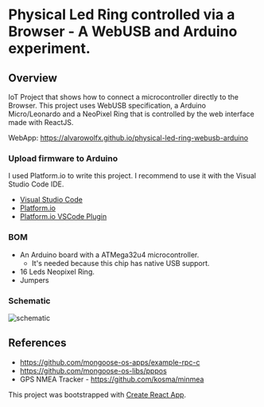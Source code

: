# Physical Led Ring controlled via a Browser - A WebUSB and Arduino experiment.

## Overview

IoT Project that shows how to connect a microcontroller directly to the Browser. This project uses WebUSB specification, a Arduino Micro/Leonardo and a NeoPixel Ring that is controlled by the web interface made with ReactJS.

WebApp: https://alvarowolfx.github.io/physical-led-ring-webusb-arduino

### Upload firmware to Arduino

I used Platform.io to write this project. I recommend to use it with the Visual Studio Code IDE.

* [Visual Studio Code](https://code.visualstudio.com/)
* [Platform.io](https://platformio.org)
* [Platform.io VSCode Plugin](http://docs.platformio.org/en/latest/ide/vscode.html)

### BOM

* An Arduino board with a ATMega32u4 microcontroller.
  * It's needed because this chip has native USB support.
* 16 Leds Neopixel Ring.
* Jumpers

### Schematic

![schematic](https://raw.githubusercontent.com/alvarowolfx/physical-led-ring-webusb-arduino/master/schematic/PhysicalLedRingWebUSB.png)

## References

* https://github.com/mongoose-os-apps/example-rpc-c
* https://github.com/mongoose-os-libs/pppos
* GPS NMEA Tracker - https://github.com/kosma/minmea

This project was bootstrapped with [Create React App](https://github.com/facebookincubator/create-react-app).
